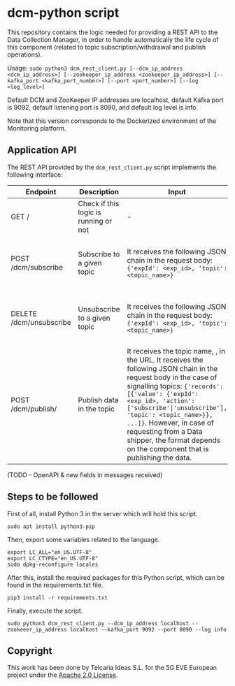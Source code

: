 # dcm-python script

This repository contains the logic needed for providing a REST API to the Data Collection Manager, in order to handle automatically the life cycle of this component (related to topic subscription/withdrawal and publish operations).

Usage: `sudo python3 dcm_rest_client.py [--dcm_ip_address <dcm_ip_address>] [--zookeeper_ip_address <zookeeper_ip_address>] [--kafka_port <kafka_port_number>] [--port <port_number>] [--log <log_level>]`

Default DCM and ZooKeeper IP addresses are localhost, default Kafka port is 9092, default listening port is 8090, and default log level is info.

Note that this version corresponds to the Dockerized environment of the Monitoring platform.

## Application API

The REST API provided by the `dcm_rest_client.py` script implements the following interface:

| Endpoint | Description | Input | Output |
| --- | --- | --- | --- |
| GET / | Check if this logic is running or not | - | 200 - OK |
| POST /dcm/subscribe | Subscribe to a given topic | It receives the following JSON chain in the request body: `{'expId': <exp_id>, 'topic': <topic_name>}` | 201 - accepted, 400 - error parsing request |
| DELETE /dcm/unsubscribe | Unsubscribe to a given topic | It receives the following JSON chain in the request body: `{'expId': <exp_id>, 'topic': <topic_name>}` | 201 - accepted, 400 - error parsing request |
| POST /dcm/publish/<topic> | Publish data in the topic <topic> | It receives the topic name, <topic>, in the URL. It receives the following JSON chain in the request body in the case of signalling topics: `{'records': [{'value': {'expId': <exp_id>, 'action': ['subscribe'\|'unsubscribe'], 'topic': <topic_name>}}, ...]}`. However, in case of requesting from a Data shipper, the format depends on the component that is publishing the data. | 201 - accepted, 400 - error parsing request |

(TODO - OpenAPI & new fields in messages received)

## Steps to be followed

First of all, install Python 3 in the server which will hold this script.

```shell
sudo apt install python3-pip
```

Then, export some variables related to the language.

```shell
export LC_ALL="en_US.UTF-8"
export LC_CTYPE="en_US.UTF-8"
sudo dpkg-reconfigure locales
```

After this, install the required packages for this Python script, which can be found in the requirements.txt file.

```shell
pip3 install -r requirements.txt
```

Finally, execute the script.

```shell
sudo python3 dcm_rest_client.py --dcm_ip_address localhost --zookeeer_ip_address localhost --kafka_port 9092 --port 8090 --log info
```

## Copyright

This work has been done by Telcaria Ideas S.L. for the 5G EVE European project under the [Apache 2.0 License](LICENSE).
